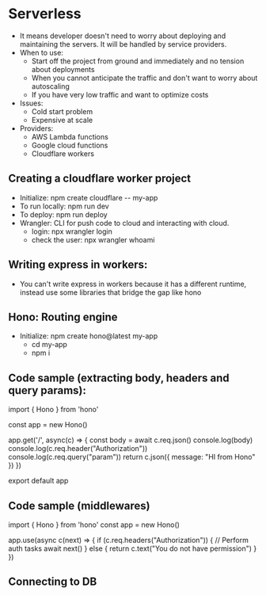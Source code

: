 # Serverless
- It means developer doesn't need to worry about deploying and maintaining the servers. It will be handled by service providers.
- When to use:
  - Start off the project from ground and immediately and no tension about deployments
  - When you cannot anticipate the traffic and don't want to worry about autoscaling
  - If you have very low traffic and want to optimize costs 
- Issues:
  - Cold start problem
  - Expensive at scale
- Providers:
  - AWS Lambda functions
  - Google cloud functions
  - Cloudflare workers

## Creating a cloudflare worker project
- Initialize: npm create cloudflare -- my-app
- To run locally: npm run dev
- To deploy: npm run deploy
- Wrangler: CLI for push code to cloud and interacting with cloud.
  - login: npx wrangler login
  - check the user: npx wrangler whoami

## Writing express in workers:
- You can't write express in workers because it has a different runtime, instead use some libraries that bridge the gap like hono

## Hono: Routing engine
- Initialize: npm create hono@latest my-app
    - cd my-app
    - npm i

## Code sample (extracting body, headers and query params): 
import { Hono } from 'hono'

const app = new Hono()

app.get('/', async(c) => {
  const body = await c.req.json()
  console.log(body)
  console.log(c.req.header("Authorization"))
  console.log(c.req.query("param"))
  return c.json({
    message: "HI from Hono"
  })
})

export default app

## Code sample (middlewares)
import { Hono } from 'hono'
const app = new Hono()

app.use(async c(next) => {
  if (c.req.headers("Authorization")) {
    // Perform auth tasks
    await next()
  } else {
    return c.text("You do not have permission")
  }
})

## Connecting to DB

